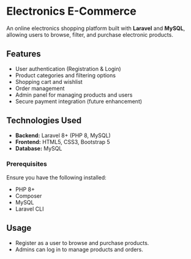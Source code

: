 # Electronics E-Commerce

An online electronics shopping platform built with **Laravel** and **MySQL**, allowing users to browse, filter, and purchase electronic products.

## Features
- User authentication (Registration & Login)
- Product categories and filtering options
- Shopping cart and wishlist
- Order management
- Admin panel for managing products and users
- Secure payment integration (future enhancement)

## Technologies Used
- **Backend:** Laravel 8+ (PHP 8, MySQL)
- **Frontend:** HTML5, CSS3, Bootstrap 5
- **Database:** MySQL

### Prerequisites
Ensure you have the following installed:
- PHP 8+
- Composer
- MySQL
- Laravel CLI

## Usage
- Register as a user to browse and purchase products.
- Admins can log in to manage products and orders.
